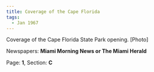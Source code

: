 ```yaml
---  
title: Coverage of the Cape Florida  
tags:  
  - Jan 1967  
---  
```

  
Coverage of the Cape Florida State Park opening. [Photo]  
  
Newspapers: **Miami Morning News or The Miami Herald**  
  
Page: **1**, Section: **C** 
